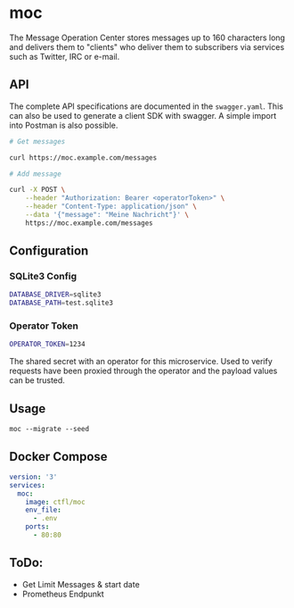 # moc

The Message Operation Center stores messages up to 160 characters long and delivers them to "clients" who deliver them to subscribers via services such as Twitter, IRC or e-mail.

## API

The complete API specifications are documented in the `swagger.yaml`. This can also be used to generate a client SDK with swagger. A simple import into Postman is also possible.

```bash
# Get messages

curl https://moc.example.com/messages
```

```bash
# Add message

curl -X POST \
	--header "Authorization: Bearer <operatorToken>" \
	--header "Content-Type: application/json" \
	--data '{"message": "Meine Nachricht"}' \
	https://moc.example.com/messages
```

## Configuration

### SQLite3 Config

```bash
DATABASE_DRIVER=sqlite3
DATABASE_PATH=test.sqlite3
```

### Operator Token

```bash
OPERATOR_TOKEN=1234
```

The shared secret with an operator for this microservice. Used to verify requests have been proxied through the operator and the payload values can be trusted.

## Usage

```
moc --migrate --seed
```

## Docker Compose

```yaml
version: '3'
services:
  moc:
    image: ctfl/moc
    env_file:
      - .env
    ports:
      - 80:80
```

## ToDo:

- Get Limit Messages & start date
- Prometheus Endpunkt
